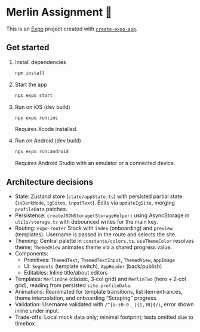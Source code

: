 # Merlin Assignment 👋

This is an [Expo](https://expo.dev) project created with [`create-expo-app`](https://www.npmjs.com/package/create-expo-app).

## Get started

1. Install dependencies

   ```bash
   npm install
   ```

2. Start the app

   ```bash
   npx expo start
   ```

3. Run on iOS (dev build)

   ```bash
   npx expo run:ios
   ```

   Requires Xcode installed.

4. Run on Android (dev build)

   ```bash
   npx expo run:android
   ```

   Requires Android Studio with an emulator or a connected device.

## Architecture decisions

- State: Zustand store (`state/appState.ts`) with persisted partial state (`isDarkMode`, `igSites`, `inputText`). Edits via `updateIgSite`, merging `profileData` patches.
- Persistence: `createJSONStorage(StorageHelper)` using AsyncStorage in `utils/storage.ts` with debounced writes for the main key.
- Routing: `expo-router` Stack with `index` (onboarding) and `preview` (templates). Username is passed in the route and selects the site.
- Theming: Central palette in `constants/colors.ts`. `useThemeColor` resolves theme; `ThemedView` animates theme via a shared progress value.
- Components:
  - Primitives: `ThemedText`, `ThemedTextInput`, `ThemedView`, `AppImage`
  - UI: `Segments` (template switch), `AppHeader` (back/publish)
  - Editables: Inline title/about editors
- Templates: `MerlinOne` (classic, 3‑col grid) and `MerlinTwo` (hero + 2‑col grid), reading from persisted `site.profileData`.
- Animations: Reanimated for template transitions, list item entrances, theme interpolation, and onboarding “Scraping” progress.
- Validation: Username validated with `/^[a-z0-9._]{1,30}$/i`, error shown inline under input.
- Trade-offs: Local mock data only; minimal footprint; tests omitted due to timebox.
